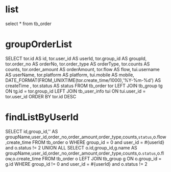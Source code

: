 list
===
select * from tb_order

groupOrderList
===
SELECT
  tor.id AS id,
  tor.user_id AS userId,
  tor.group_id AS groupId,
  tor.order_no AS orderNo,
  tor.order_type AS orderType,
  tor.counts AS counts,
  tor.order_amount AS orderAmount,
  tor.flow AS flow,
  tui.username AS userName,
  tor.platform AS platform,
  tui.mobile AS mobile,
  DATE_FORMAT(FROM_UNIXTIME(tor.create_time/1000),'%Y-%m-%d') AS createTime ,
  tor.status AS status
FROM
  tb_order tor
  LEFT JOIN tb_group tg ON tg.id = tor.group_id
  LEFT JOIN tb_user_info tui ON tui.user_id = tor.user_id
ORDER BY tor.id DESC


findListByUserId
================
SELECT id,group_id,'' AS groupName,user_id,order_no,order_amount,order_type,counts,`status`,o.flow,create_time FROM tb_order o WHERE group_id = 0 and user_id = #{userId} and o.status != 2
UNION ALL 
SELECT o.id,group_id,g.name AS groupName,user_id,order_no,order_amount,order_type,counts,o.`status`,o.flow,o.create_time FROM tb_order o LEFT JOIN tb_group g ON o.group_id = g.id WHERE group_id != 0 and user_id = #{userId} and o.status != 2
